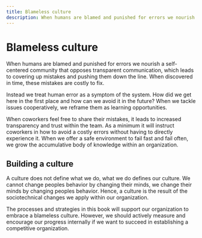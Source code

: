 ```yaml
---
title: Blameless culture
description: When humans are blamed and punished for errors we nourish a self-centered community that opposes transparent communication, which leads to covering up mistakes and pushing them down the line. When discovered in time, these mistakes are costly to fix.
---
```


# Blameless culture

When humans are blamed and punished for errors we nourish a self-centered community that opposes transparent communication, which leads to covering up mistakes and pushing them down the line. When discovered in time, these mistakes are costly to fix.

Instead we treat human error as a symptom of the system. How did we get here in the first place and how can we avoid it in the future? When we tackle issues cooperatively, we reframe them as learning opportunities.

When coworkers feel free to share their mistakes, it leads to increased transparency and trust within the team. As a minimum it will instruct coworkers in how to avoid a costly errors without having to directly experience it. When we offer a safe environment to fail fast and fail often, we grow the accumulative body of knowledge within an organization. 

## Building a culture

A culture does not define what we do, what we do defines our culture. We cannot change peoples behavior by changing their minds, we change their minds by changing peoples behavior. Hence, a culture is the result of the sociotechnical changes we apply within our organization. 

The processes and strategies in this book will support our organization to embrace a blameless culture. However, we should actively measure and encourage our progress internally if we want to succeed in establishing a competitive organization.

